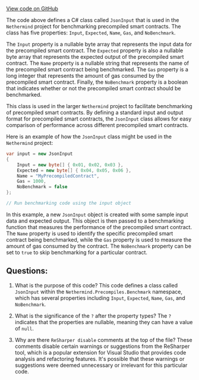 [View code on GitHub](https://github.com/nethermindeth/nethermind/Nethermind.Precompiles.Benchmark/JsonInput.cs)

The code above defines a C# class called `JsonInput` that is used in the `Nethermind` project for benchmarking precompiled smart contracts. The class has five properties: `Input`, `Expected`, `Name`, `Gas`, and `NoBenchmark`. 

The `Input` property is a nullable byte array that represents the input data for the precompiled smart contract. The `Expected` property is also a nullable byte array that represents the expected output of the precompiled smart contract. The `Name` property is a nullable string that represents the name of the precompiled smart contract being benchmarked. The `Gas` property is a long integer that represents the amount of gas consumed by the precompiled smart contract. Finally, the `NoBenchmark` property is a boolean that indicates whether or not the precompiled smart contract should be benchmarked.

This class is used in the larger `Nethermind` project to facilitate benchmarking of precompiled smart contracts. By defining a standard input and output format for precompiled smart contracts, the `JsonInput` class allows for easy comparison of performance across different precompiled smart contracts. 

Here is an example of how the `JsonInput` class might be used in the `Nethermind` project:

```csharp
var input = new JsonInput
{
    Input = new byte[] { 0x01, 0x02, 0x03 },
    Expected = new byte[] { 0x04, 0x05, 0x06 },
    Name = "MyPrecompiledContract",
    Gas = 1000,
    NoBenchmark = false
};

// Run benchmarking code using the input object
```

In this example, a new `JsonInput` object is created with some sample input data and expected output. This object is then passed to a benchmarking function that measures the performance of the precompiled smart contract. The `Name` property is used to identify the specific precompiled smart contract being benchmarked, while the `Gas` property is used to measure the amount of gas consumed by the contract. The `NoBenchmark` property can be set to `true` to skip benchmarking for a particular contract.
## Questions: 
 1. What is the purpose of this code?
   This code defines a class called `JsonInput` within the `Nethermind.Precompiles.Benchmark` namespace, which has several properties including `Input`, `Expected`, `Name`, `Gas`, and `NoBenchmark`.

2. What is the significance of the `?` after the property types?
   The `?` indicates that the properties are nullable, meaning they can have a value of `null`.

3. Why are there `ReSharper disable` comments at the top of the file?
   These comments disable certain warnings or suggestions from the ReSharper tool, which is a popular extension for Visual Studio that provides code analysis and refactoring features. It's possible that these warnings or suggestions were deemed unnecessary or irrelevant for this particular code.